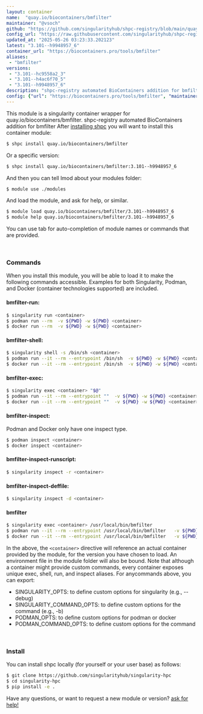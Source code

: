 ```yaml
---
layout: container
name:  "quay.io/biocontainers/bmfilter"
maintainer: "@vsoch"
github: "https://github.com/singularityhub/shpc-registry/blob/main/quay.io/biocontainers/bmfilter/container.yaml"
config_url: "https://raw.githubusercontent.com/singularityhub/shpc-registry/main/quay.io/biocontainers/bmfilter/container.yaml"
updated_at: "2025-05-26 03:23:33.202123"
latest: "3.101--h9948957_6"
container_url: "https://biocontainers.pro/tools/bmfilter"
aliases:
 - "bmfilter"
versions:
 - "3.101--hc9558a2_3"
 - "3.101--h4ac6f70_5"
 - "3.101--h9948957_6"
description: "shpc-registry automated BioContainers addition for bmfilter"
config: {"url": "https://biocontainers.pro/tools/bmfilter", "maintainer": "@vsoch", "description": "shpc-registry automated BioContainers addition for bmfilter", "latest": {"3.101--h9948957_6": "sha256:10b740875224d2a893eeda98c489461256e290e10678b3b49fdbbb0e64d346dd"}, "tags": {"3.101--hc9558a2_3": "sha256:c01439297af9a0e35e6843a8b82c3e2854ae283407c9efb8ed44bf17f6e10fee", "3.101--h4ac6f70_5": "sha256:cc20cb7d0ba73b789e2171b87de3dbdaf785e7506bccb49d849a29be1d0aed39", "3.101--h9948957_6": "sha256:10b740875224d2a893eeda98c489461256e290e10678b3b49fdbbb0e64d346dd"}, "docker": "quay.io/biocontainers/bmfilter", "aliases": {"bmfilter": "/usr/local/bin/bmfilter"}}
---
```


This module is a singularity container wrapper for quay.io/biocontainers/bmfilter.
shpc-registry automated BioContainers addition for bmfilter
After [installing shpc](#install) you will want to install this container module:


```bash
$ shpc install quay.io/biocontainers/bmfilter
```

Or a specific version:

```bash
$ shpc install quay.io/biocontainers/bmfilter:3.101--h9948957_6
```

And then you can tell lmod about your modules folder:

```bash
$ module use ./modules
```

And load the module, and ask for help, or similar.

```bash
$ module load quay.io/biocontainers/bmfilter/3.101--h9948957_6
$ module help quay.io/biocontainers/bmfilter/3.101--h9948957_6
```

You can use tab for auto-completion of module names or commands that are provided.

<br>

### Commands

When you install this module, you will be able to load it to make the following commands accessible.
Examples for both Singularity, Podman, and Docker (container technologies supported) are included.

#### bmfilter-run:

```bash
$ singularity run <container>
$ podman run --rm  -v ${PWD} -w ${PWD} <container>
$ docker run --rm  -v ${PWD} -w ${PWD} <container>
```

#### bmfilter-shell:

```bash
$ singularity shell -s /bin/sh <container>
$ podman run --it --rm --entrypoint /bin/sh  -v ${PWD} -w ${PWD} <container>
$ docker run --it --rm --entrypoint /bin/sh  -v ${PWD} -w ${PWD} <container>
```

#### bmfilter-exec:

```bash
$ singularity exec <container> "$@"
$ podman run --it --rm --entrypoint ""  -v ${PWD} -w ${PWD} <container> "$@"
$ docker run --it --rm --entrypoint ""  -v ${PWD} -w ${PWD} <container> "$@"
```

#### bmfilter-inspect:

Podman and Docker only have one inspect type.

```bash
$ podman inspect <container>
$ docker inspect <container>
```

#### bmfilter-inspect-runscript:

```bash
$ singularity inspect -r <container>
```

#### bmfilter-inspect-deffile:

```bash
$ singularity inspect -d <container>
```


#### bmfilter

```bash
$ singularity exec <container> /usr/local/bin/bmfilter
$ podman run --it --rm --entrypoint /usr/local/bin/bmfilter   -v ${PWD} -w ${PWD} <container> -c " $@"
$ docker run --it --rm --entrypoint /usr/local/bin/bmfilter   -v ${PWD} -w ${PWD} <container> -c " $@"
```



In the above, the `<container>` directive will reference an actual container provided
by the module, for the version you have chosen to load. An environment file in the
module folder will also be bound. Note that although a container
might provide custom commands, every container exposes unique exec, shell, run, and
inspect aliases. For anycommands above, you can export:

 - SINGULARITY_OPTS: to define custom options for singularity (e.g., --debug)
 - SINGULARITY_COMMAND_OPTS: to define custom options for the command (e.g., -b)
 - PODMAN_OPTS: to define custom options for podman or docker
 - PODMAN_COMMAND_OPTS: to define custom options for the command

<br>

### Install

You can install shpc locally (for yourself or your user base) as follows:

```bash
$ git clone https://github.com/singularityhub/singularity-hpc
$ cd singularity-hpc
$ pip install -e .
```

Have any questions, or want to request a new module or version? [ask for help!](https://github.com/singularityhub/singularity-hpc/issues)